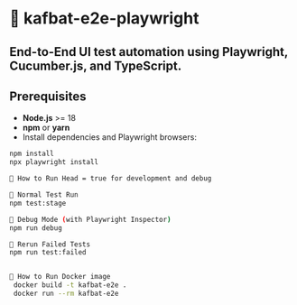 # 🧪 kafbat-e2e-playwright
End-to-End UI test automation using **Playwright**, **Cucumber.js**, and **TypeScript**.
---

## Prerequisites

- **Node.js** >= 18  
- **npm** or **yarn**
- Install dependencies and Playwright browsers:

```bash
npm install
npx playwright install

🚀 How to Run Head = true for development and debug

🔹 Normal Test Run
npm test:stage

🔹 Debug Mode (with Playwright Inspector)
npm run debug

🔹 Rerun Failed Tests
npm run test:failed


🚀 How to Run Docker image
 docker build -t kafbat-e2e .
 docker run --rm kafbat-e2e